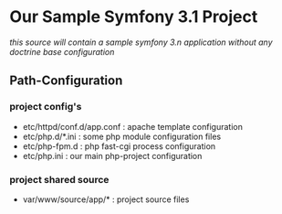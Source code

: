 # Our Sample Symfony 3.1 Project
*this source will contain a sample symfony 3.n application without any doctrine base configuration*

## Path-Configuration

### project config's

- etc/httpd/conf.d/app.conf : apache template configuration
- etc/php.d/*.ini : some php module configuration files
- etc/php-fpm.d : php fast-cgi process configuration
- etc/php.ini : our main php-project configuration

### project shared source

- var/www/source/app/* : project source files